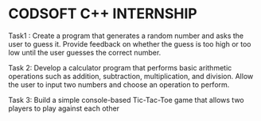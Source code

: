 # CODSOFT C++ INTERNSHIP

Task1 : Create a program that generates a random number and asks the
user to guess it. Provide feedback on whether the guess is too
high or too low until the user guesses the correct number.

Task 2: Develop a calculator program that performs basic arithmetic
operations such as addition, subtraction, multiplication, and
division. Allow the user to input two numbers and choose an
operation to perform.

Task 3: Build a simple console-based Tic-Tac-Toe game that
allows two players to play against each other
